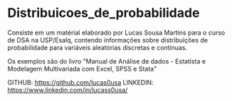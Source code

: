 # Distribuicoes_de_probabilidade

Consiste em um matérial elaborado por Lucas Sousa Martins
para o curso de DSA na USP/Esalq, contendo informações sobre distribuições de probabilidade para variáveis aleatórias discretas e contínuas.

Os exemplos são do livro "Manual de Análise de dados - Estatísta e Modelagem Multivariada com Excel, SPSS e Stata"

GITHUB: https://github.com/lucas0usa
LINKEDIN: https://www.linkedin.com/in/lucass0usa/
